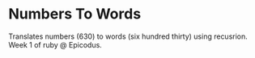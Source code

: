 Numbers To Words
================

Translates numbers (630) to words (six hundred thirty) using recusrion. Week 1 of ruby @ Epicodus.
